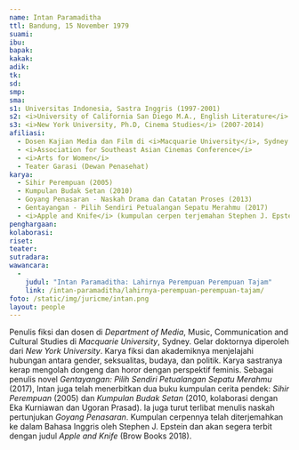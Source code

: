 ```yaml
---
name: Intan Paramaditha
ttl: Bandung, 15 November 1979
suami:
ibu:
bapak:
kakak:
adik:
tk:
sd:
smp:
sma:
s1: Universitas Indonesia, Sastra Inggris (1997-2001)
s2: <i>University of California San Diego M.A., English Literature</i> (2005-2007)
s3: <i>New York University, Ph.D, Cinema Studies</i> (2007-2014)
afiliasi:
  - Dosen Kajian Media dan Film di <i>Macquarie University</i>, Sydney
  - <i>Association for Southeast Asian Cinemas Conference</i>
  - <i>Arts for Women</i>
  - Teater Garasi (Dewan Penasehat)
karya:
  - Sihir Perempuan (2005)
  - Kumpulan Budak Setan (2010)
  - Goyang Penasaran - Naskah Drama dan Catatan Proses (2013)
  - Gentayangan - Pilih Sendiri Petualangan Sepatu Merahmu (2017)
  - <i>Apple and Knife</i> (kumpulan cerpen terjemahan Stephen J. Epstein, Maret 2018)
penghargaan:
kolaborasi:
riset:
teater:
sutradara:
wawancara:
  -
    judul: "Intan Paramaditha: Lahirnya Perempuan Perempuan Tajam"
    link: /intan-paramaditha/lahirnya-perempuan-perempuan-tajam/
foto: /static/img/juricme/intan.png
layout: people
---
```


Penulis fiksi dan dosen di *Department of Media*, Music, Communication and Cultural Studies di *Macquarie University*, Sydney. Gelar doktornya diperoleh dari *New York University*. Karya fiksi dan akademiknya menjelajahi hubungan antara gender, seksualitas, budaya, dan politik. Karya sastranya kerap mengolah dongeng dan horor dengan perspektif feminis. Sebagai penulis novel *Gentayangan: Pilih Sendiri Petualangan Sepatu Merahmu* (2017), Intan juga telah menerbitkan dua buku kumpulan cerita pendek: *Sihir Perempuan* (2005) dan *Kumpulan Budak Setan* (2010, kolaborasi dengan Eka Kurniawan dan Ugoran Prasad). Ia juga turut terlibat menulis naskah pertunjukan *Goyang Penasaran*. Kumpulan cerpennya telah diterjemahkan ke dalam Bahasa Inggris oleh Stephen J. Epstein dan akan segera terbit dengan judul *Apple and Knife* (Brow Books 2018).

